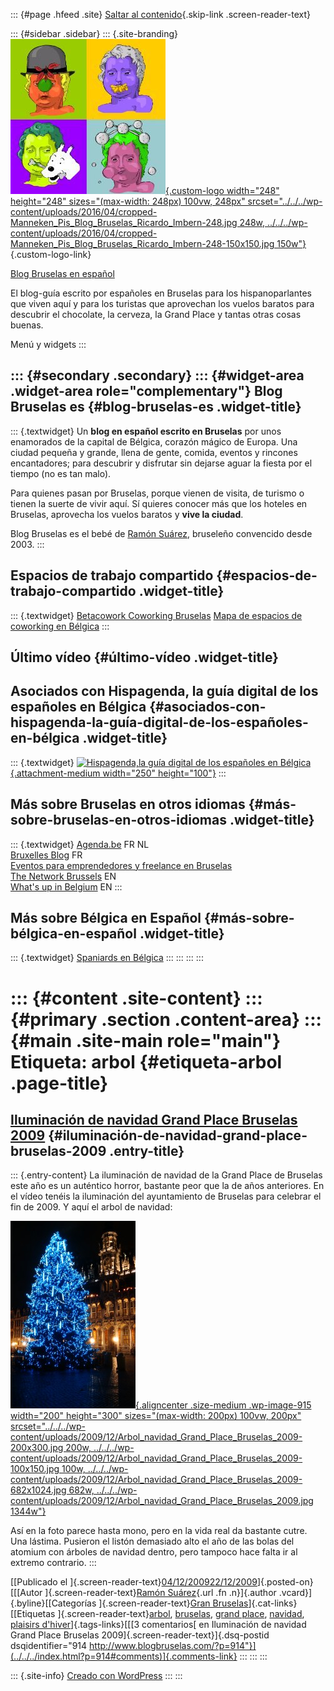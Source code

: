 ::: {#page .hfeed .site}
[Saltar al contenido](index.html#content){.skip-link
.screen-reader-text}

::: {#sidebar .sidebar}
::: {.site-branding}
[![](../../../wp-content/uploads/2016/04/cropped-Manneken_Pis_Blog_Bruselas_Ricardo_Imbern-248.jpg){.custom-logo
width="248" height="248" sizes="(max-width: 248px) 100vw, 248px"
srcset="../../../wp-content/uploads/2016/04/cropped-Manneken_Pis_Blog_Bruselas_Ricardo_Imbern-248.jpg 248w, ../../../wp-content/uploads/2016/04/cropped-Manneken_Pis_Blog_Bruselas_Ricardo_Imbern-248-150x150.jpg 150w"}](../../../index.html){.custom-logo-link}

[Blog Bruselas en español](../../../index.html)

El blog-guía escrito por españoles en Bruselas para los hispanoparlantes
que viven aquí y para los turistas que aprovechan los vuelos baratos
para descubrir el chocolate, la cerveza, la Grand Place y tantas otras
cosas buenas.

Menú y widgets
:::

::: {#secondary .secondary}
::: {#widget-area .widget-area role="complementary"}
Blog Bruselas es {#blog-bruselas-es .widget-title}
----------------

::: {.textwidget}
Un **blog en español escrito en Bruselas** por unos enamorados de la
capital de Bélgica, corazón mágico de Europa. Una ciudad pequeña y
grande, llena de gente, comida, eventos y rincones encantadores; para
descubrir y disfrutar sin dejarse aguar la fiesta por el tiempo (no es
tan malo).

Para quienes pasan por Bruselas, porque vienen de visita, de turismo o
tienen la suerte de vivir aquí. Sí quieres conocer más que los hoteles
en Bruselas, aprovecha los vuelos baratos y **vive la ciudad**.

Blog Bruselas es el bebé de [Ramón Suárez](http://www.ramonsuarez.com),
bruseleño convencido desde 2003.
:::

Espacios de trabajo compartido {#espacios-de-trabajo-compartido .widget-title}
------------------------------

::: {.textwidget}
[Betacowork Coworking Bruselas](http://www.betacowork.com) [Mapa de
espacios de coworking en Bélgica](http://coworkingbelgium.com)
:::

Último vídeo {#último-vídeo .widget-title}
------------

Asociados con Hispagenda, la guía digital de los españoles en Bélgica {#asociados-con-hispagenda-la-guía-digital-de-los-españoles-en-bélgica .widget-title}
---------------------------------------------------------------------

::: {.textwidget}
[![Hispagenda,la guía digital de los españoles en
Bélgica](../../../wp-content/uploads/2010/04/Hispagenda-250px.gif "Hispagenda, la guía digital de los españoles en Bélgica"){.attachment-medium
width="250" height="100"}](http://www.hispagenda.com)
:::

Más sobre Bruselas en otros idiomas {#más-sobre-bruselas-en-otros-idiomas .widget-title}
-----------------------------------

::: {.textwidget}
[Agenda.be](http://www.agenda.be) FR NL\
[Bruxelles Blog](http://www.bxlblog.be/) FR\
[Eventos para emprendedores y freelance en
Bruselas](http://www.betacowork.com/events/)\
[The Network
Brussels](http://groups.yahoo.com/group/TheNetworkBrussels/) EN\
[What\'s up in Belgium](http://www.whatsupin.be/) EN
:::

Más sobre Bélgica en Español {#más-sobre-bélgica-en-español .widget-title}
----------------------------

::: {.textwidget}
[Spaniards en Bélgica](http://www.spaniards.es/paises/belgica)
:::
:::
:::
:::

::: {#content .site-content}
::: {#primary .section .content-area}
::: {#main .site-main role="main"}
Etiqueta: arbol {#etiqueta-arbol .page-title}
===============

[Iluminación de navidad Grand Place Bruselas 2009](../../../index.html?p=914) {#iluminación-de-navidad-grand-place-bruselas-2009 .entry-title}
-----------------------------------------------------------------------------

::: {.entry-content}
La iluminación de navidad de la Grand Place de Bruselas este año es un
auténtico horror, bastante peor que la de años anteriores. En el vídeo
tenéis la iluminación del ayuntamiento de Bruselas para celebrar el fin
de 2009. Y aquí el arbol de navidad:

[![Arbol\_navidad\_Grand\_Place\_Bruselas\_2009](../../../wp-content/uploads/2009/12/Arbol_navidad_Grand_Place_Bruselas_2009-200x300.jpg "Arbol_navidad_Grand_Place_Bruselas_2009"){.aligncenter
.size-medium .wp-image-915 width="200" height="300"
sizes="(max-width: 200px) 100vw, 200px"
srcset="../../../wp-content/uploads/2009/12/Arbol_navidad_Grand_Place_Bruselas_2009-200x300.jpg 200w, ../../../wp-content/uploads/2009/12/Arbol_navidad_Grand_Place_Bruselas_2009-100x150.jpg 100w, ../../../wp-content/uploads/2009/12/Arbol_navidad_Grand_Place_Bruselas_2009-682x1024.jpg 682w, ../../../wp-content/uploads/2009/12/Arbol_navidad_Grand_Place_Bruselas_2009.jpg 1344w"}](../../../wp-content/uploads/2009/12/Arbol_navidad_Grand_Place_Bruselas_2009.jpg)

Así en la foto parece hasta mono, pero en la vida real da bastante
cutre. Una lástima. Pusieron el listón demasiado alto el año de las
bolas del atomium con árboles de navidad dentro, pero tampoco hace falta
ir al extremo contrario.
:::

[[Publicado el
]{.screen-reader-text}[04/12/200922/12/2009](../../../index.html?p=914)]{.posted-on}[[[Autor
]{.screen-reader-text}[Ramón
Suárez](../../2010/04/30/index.html?author=2){.url .fn .n}]{.author
.vcard}]{.byline}[[Categorías ]{.screen-reader-text}[Gran
Bruselas](../../category/gran-bruselas/index.html)]{.cat-links}[[Etiquetas
]{.screen-reader-text}[arbol](index.html),
[bruselas](../bruselas/index.html), [grand
place](../grand-place/index.html), [navidad](../navidad/index.html),
[plaisirs d\'hiver](../plaisirs-dhiver/index.html)]{.tags-links}[[[3
comentarios[ en Iluminación de navidad Grand Place Bruselas
2009]{.screen-reader-text}]{.dsq-postid
dsqidentifier="914 http://www.blogbruselas.com/?p=914"}](../../../index.html?p=914#comments)]{.comments-link}
:::
:::
:::

::: {.site-info}
[Creado con WordPress](https://es.wordpress.org/)
:::
:::
